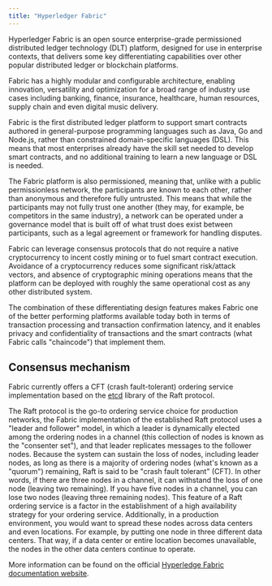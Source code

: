 ```yaml
---
title: "Hyperledger Fabric"
---
```


Hyperledger Fabric is an open source enterprise-grade permissioned distributed
ledger technology (DLT) platform, designed for use in enterprise contexts, that
delivers some key differentiating capabilities over other popular distributed
ledger or blockchain platforms.

Fabric has a highly modular and configurable architecture, enabling innovation,
versatility and optimization for a broad range of industry use cases including
banking, finance, insurance, healthcare, human resources, supply chain and even
digital music delivery.

Fabric is the first distributed ledger platform to support smart contracts
authored in general-purpose programming languages such as Java, Go and Node.js,
rather than constrained domain-specific languages (DSL). This means that most
enterprises already have the skill set needed to develop smart contracts, and no
additional training to learn a new language or DSL is needed.

The Fabric platform is also permissioned, meaning that, unlike with a public
permissionless network, the participants are known to each other, rather than
anonymous and therefore fully untrusted. This means that while the participants
may not fully trust one another (they may, for example, be competitors in the
same industry), a network can be operated under a governance model that is built
off of what trust does exist between participants, such as a legal agreement or
framework for handling disputes.

Fabric can leverage consensus protocols that do not require a native
cryptocurrency to incent costly mining or to fuel smart contract execution.
Avoidance of a cryptocurrency reduces some significant risk/attack vectors, and
absence of cryptographic mining operations means that the platform can be
deployed with roughly the same operational cost as any other distributed system.

The combination of these differentiating design features makes Fabric one of the
better performing platforms available today both in terms of transaction
processing and transaction confirmation latency, and it enables privacy and
confidentiality of transactions and the smart contracts (what Fabric calls
"chaincode") that implement them.

## Consensus mechanism

Fabric currently offers a CFT (crash fault-tolerant) ordering service
implementation based on the [etcd](https://coreos.com/etcd/) library of the Raft
protocol.

The Raft protocol is the go-to ordering service choice for production networks,
the Fabric implementation of the established Raft protocol uses a "leader and
follower" model, in which a leader is dynamically elected among the ordering
nodes in a channel (this collection of nodes is known as the "consenter set"),
and that leader replicates messages to the follower nodes. Because the system
can sustain the loss of nodes, including leader nodes, as long as there is a
majority of ordering nodes (what's known as a "quorum") remaining, Raft is said
to be "crash fault tolerant" (CFT). In other words, if there are three nodes in
a channel, it can withstand the loss of one node (leaving two remaining). If you
have five nodes in a channel, you can lose two nodes (leaving three remaining
nodes). This feature of a Raft ordering service is a factor in the establishment
of a high availability strategy for your ordering service. Additionally, in a
production environment, you would want to spread these nodes across data centers
and even locations. For example, by putting one node in three different data
centers. That way, if a data center or entire location becomes unavailable, the
nodes in the other data centers continue to operate.

More information can be found on the official
[Hyperledge Fabric documentation website](https://hyperledger-fabric.readthedocs.io/en/latest).
